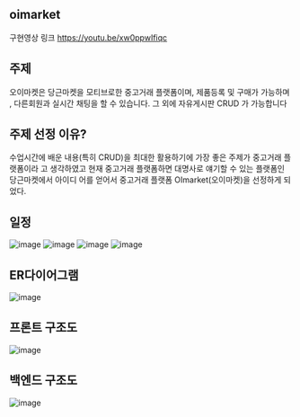 ## oimarket
구현영상 링크 https://youtu.be/xw0ppwIfiqc

## 주제
오이마켓은 당근마켓을 모티브로한 중고거래 플랫폼이며, 제품등록 및 구매가 가능하며 , 다른회원과 실시간 채팅을 할 수 있습니다. 그 외에 자유게시판 CRUD 가 가능합니다

## 주제 선정 이유?
수업시간에 배운 내용(특히 CRUD)을 최대한 활용하기에 가장 좋은 주제가 중고거래 플랫폼이라 고 생각하였고 현재 중고거래 플랫폼하면 대명사로 얘기할 수 있는 플랫폼인 당근마켓에서 아이디 어를 얻어서 중고거래 플랫폼 OImarket(오이마켓)을 선정하게 되었다.

## 일정
![image](https://github.com/us7677/oimarket/assets/121678690/e2b50ede-47ae-4acb-b199-6d94c8a82d51)
![image](https://github.com/us7677/oimarket/assets/121678690/9480a8bc-794a-4848-bf6d-f593d1ca7853)
![image](https://github.com/us7677/oimarket/assets/121678690/e5f640eb-0d32-4588-b838-1aa802e3ff05)
![image](https://github.com/us7677/oimarket/assets/121678690/b6421077-6e84-4269-8715-ea54bceafa70)





## ER다이어그램
![image](https://github.com/us7677/oimarket/assets/121678690/fe6505f7-bba0-47dc-9807-58f02670f19d)


## 프론트 구조도
![image](https://github.com/us7677/oimarket/assets/121678690/8d57f03e-5f93-4dbb-9e50-867e5f99d1f8)



## 백엔드 구조도
![image](https://github.com/us7677/oimarket/assets/121678690/57e7dd06-fb00-403c-ba71-ca9797e94539)
